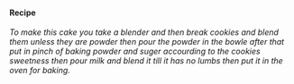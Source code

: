 #### Recipe
*To make this cake you take a blender and then break cookies and blend them unless they are powder then pour the powder in the bowle after that put in pinch of baking powder and suger accourding to the cookies sweetness then pour milk and blend it till it has no lumbs then put it in the oven for baking.*